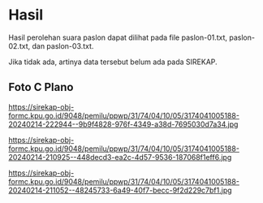 # Hasil

Hasil perolehan suara paslon dapat dilihat pada file paslon-01.txt, paslon-02.txt, dan paslon-03.txt.

Jika tidak ada, artinya data tersebut belum ada pada SIREKAP.

## Foto C Plano

https://sirekap-obj-formc.kpu.go.id/9048/pemilu/ppwp/31/74/04/10/05/3174041005188-20240214-222944--9b9f4828-976f-4349-a38d-7695030d7a34.jpg

https://sirekap-obj-formc.kpu.go.id/9048/pemilu/ppwp/31/74/04/10/05/3174041005188-20240214-210925--448decd3-ea2c-4d57-9536-187068f1eff6.jpg

https://sirekap-obj-formc.kpu.go.id/9048/pemilu/ppwp/31/74/04/10/05/3174041005188-20240214-211052--48245733-6a49-40f7-becc-9f2d229c7bf1.jpg
